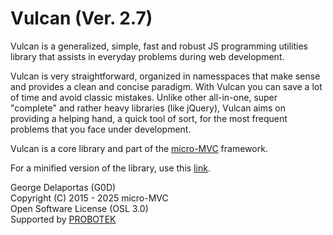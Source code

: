 # Vulcan (Ver. 2.7)
Vulcan is a generalized, simple, fast and robust JS programming utilities library that assists in everyday problems during web development.

Vulcan is very straightforward, organized in namesspaces that make sense and provides a clean and concise paradigm. With Vulcan you can save a lot of time and avoid classic mistakes. Unlike other all-in-one, super "complete" and rather heavy libraries (like jQuery), Vulcan aims on providing a helping hand, a quick tool of sort, for the most frequent problems that you face under development.

Vulcan is a core library and part of the [micro-MVC](https://github.com/g0d/micro-MVC) framework.

For a minified version of the library, use this [link](https://cdn.jsdelivr.net/gh/g0d/Vulcan@main/vulcan.min.js).



George Delaportas (G0D)  
Copyright (C) 2015 - 2025 micro-MVC  
Open Software License (OSL 3.0)  
Supported by [PROBOTEK](https://probotek.eu/)  
